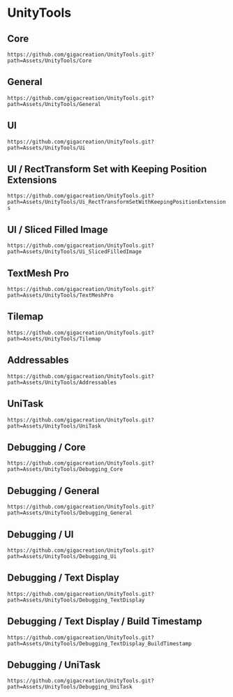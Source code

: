 # UnityTools

## Core

`https://github.com/gigacreation/UnityTools.git?path=Assets/UnityTools/Core`

## General

`https://github.com/gigacreation/UnityTools.git?path=Assets/UnityTools/General`

## UI

`https://github.com/gigacreation/UnityTools.git?path=Assets/UnityTools/Ui`

## UI / RectTransform Set with Keeping Position Extensions

`https://github.com/gigacreation/UnityTools.git?path=Assets/UnityTools/Ui_RectTransformSetWithKeepingPositionExtensions`

## UI / Sliced Filled Image

`https://github.com/gigacreation/UnityTools.git?path=Assets/UnityTools/Ui_SlicedFilledImage`

## TextMesh Pro

`https://github.com/gigacreation/UnityTools.git?path=Assets/UnityTools/TextMeshPro`

## Tilemap

`https://github.com/gigacreation/UnityTools.git?path=Assets/UnityTools/Tilemap`

## Addressables

`https://github.com/gigacreation/UnityTools.git?path=Assets/UnityTools/Addressables`

## UniTask

`https://github.com/gigacreation/UnityTools.git?path=Assets/UnityTools/UniTask`

## Debugging / Core

`https://github.com/gigacreation/UnityTools.git?path=Assets/UnityTools/Debugging_Core`

## Debugging / General

`https://github.com/gigacreation/UnityTools.git?path=Assets/UnityTools/Debugging_General`

## Debugging / UI

`https://github.com/gigacreation/UnityTools.git?path=Assets/UnityTools/Debugging_Ui`

## Debugging / Text Display

`https://github.com/gigacreation/UnityTools.git?path=Assets/UnityTools/Debugging_TextDisplay`

## Debugging / Text Display / Build Timestamp

`https://github.com/gigacreation/UnityTools.git?path=Assets/UnityTools/Debugging_TextDisplay_BuildTimestamp`

## Debugging / UniTask

`https://github.com/gigacreation/UnityTools.git?path=Assets/UnityTools/Debugging_UniTask`

